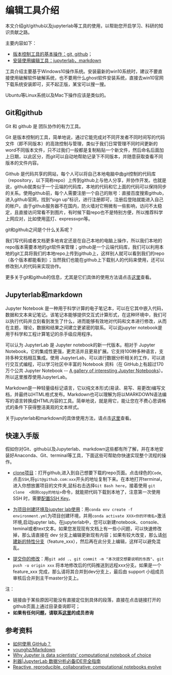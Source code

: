 # 编辑工具介绍

本文介绍git/github以及jupyterlab等工具的使用，以帮助您开启学习、科研的知识贡献之路。

主要内容如下：

- [版本控制工具的基本操作：git, github](#Git和github)；
- [安装使用编辑工具：jupyterlab，markdown](#Jupyterlab和markdown)

工具介绍主要基于Windows10操作系统。安装最新的win10系统时，建议不要直接使用破解软件破解系统，也不要用什么ghost软件安装系统，直接去win10官网下载系统安装即可，买不起正版，某宝可以搜一搜。

Ubuntu等Linux系统以及Mac下操作应该是类似的。

## Git和github

Git 和 github 是 团队协作的有力工具。

Git 是版本控制的工具，简单地说，通过它能完成对不同开发者不同时间写的代码文件（即不同版本）的高效控制与管理，类似于我们日常管理不同时间更新的word不同版本文件，只不过我们一般都是复制粘贴一个新文件，然后命名后面加上日期，以此区分，而git可以自动地帮助记录下不同版本，并随意获取查看不同版本的文件内容。

Github 是代码共享的网站，每个人可以将自己本地电脑中由git控制的代码库（repository，以下简称repo）上传到github上与他人分享，并协作开发。也就是说，github就类似于一个云端的代码库，本地的代码和它上面的代码可以保持同步的关系。使用github前，每个人需要注册一个自己的账号：直接百度搜索github，进入github官网，找到“sign up”标识，进行注册即可，注册后登陆就能进入自己的帐户。由于github服务器不在国内，防火墙对它稍微有一些影响，访问不太稳定，且直接访问常看不到图片，有时候下载repo也不是特别方便，所以推荐科学上网应对，比如使用蓝灯、expressvpn等。

git和github之间是个什么关系呢？

我们写代码或者文档更多地肯定还是在自己本地的电脑上操作，所以我们本地的repo版本需要本地的git软件来管理；github是一个云端代码库，我们可以利用本地的git工具将我们的本地repo上传到github上，这样别人就可以看到我们的repo（各个版本都能看到）；当然我们也能在github上下载别人的代码来使用，还可以修改别人的代码来实现协作。

更多关于git和github的信息，尤其是它们具体的使用方法请点击[这里](https://github.com/waterDLut/WaterResources/blob/master/tools/git%26github.md)查看。

## Jupyterlab和markdown

Jupyter Notebook 是一种用于科学计算的电子笔记本，可以在它其中嵌入代码，数据和文本来记笔记。该笔记本能够提供交互式计算形式，在这种环境中，我们可以执行代码并立刻看到发生了什么，进而能够有效地对代码和文本进行修改，从而在主题，理论，数据和结果之间建立更紧密的联系。可以说jupyter notebook是用于科学和工程计算笔记的杀手级应用程序。

可以认为 JupyterLab 是 Jupyter notebook的新一代版本。相对于 Jupyter Notebook，它的集成性更强，更灵活并且更易扩展。它支持100种多种语言，支持多种文档相互集成。使用 JupyterLab，可以进行数据分析相关的工作，可以进行交互式编程，可以学习社区中丰富的 Notebook 资料（在 GitHub上有超过170万个公共 Jupyter Notebook -- [A gallery of interesting Jupyter Notebooks](https://github.com/jupyter/jupyter/wiki/A-gallery-of-interesting-Jupyter-Notebooks)）。所以这里推荐使用JupyterLab。

Markdown是一种轻量级标记语言，它以纯文本形式(易读、易写、易更改)编写文档，并最终以HTML格式发布。Markdown也可以理解为将以MARKDOWN语法编写的语言转换成HTML内容的工具。简单地说，就是用它，能让您在不费心思调格式的条件下获得整洁美观的文本样式。

关于jupyterlab和markdown的具体使用方法，请点击[这里](https://github.com/waterDLut/WaterResources/blob/master/tools/jupyterlab&markdown.md)查看。

## 快速入手版

假如你对Git、github以及Jupyterlab、markdown这些都有所了解，并在本地安装好Anaconda、Git、terminal等工具，下面这些可帮助你快速实现整个流程的操作。

- [clone项目](https://github.com/waterDLut/WaterResources/blob/master/tools/git%26github.md#3-clone%E9%A1%B9%E7%9B%AE)：打开github,进入到自己想要下载的repo页面。点击绿色的`Code`,点击`SSH`,将`git@github.com:xxx`开头的地址复制下来。在本地打开terminal，进入你想放置项目的文件夹,鼠标右击选择`Git Bash here`，接着使用 `git clone  <刚刚copy的地址>`命令，就能把代码下载到本地了，注意第一次使用 SSH 时，需要[配置SSH Key](https://github.com/waterDLut/WaterResources/blob/master/tools/git%26github.md#4%E9%85%8D%E7%BD%AEssh-key)。

- [为项目创建环境及jupyter lab使用](https://github.com/waterDLut/WaterResources/blob/master/tools/jupyterlab%26markdown.md#12-jupyterlab%E5%90%AF%E5%8A%A8)：用`conda env create -f environment.yml`为项目创建环境，并用`conda activate XXX<你的环境名>`激活环境,启动jupyter lab。在jupyterlab中，您可以新建notebook、console、teminal或者text文本。如果您发现现有文档上有一些小问题，可以快速修改掉，那么请直接在 dev 分支上编辑更新现有内容；如果有较大改变，那么请[创建新的特性分支](https://github.com/waterDLut/WaterResources/blob/master/tools/git%26github.md#52-%E5%88%9B%E5%BB%BA%E5%88%86%E6%94%AF%E5%B9%B6%E6%8E%A8%E9%80%81%E5%88%B0%E8%BF%9C%E7%A8%8B%E5%88%86%E6%94%AF)（feature_xxx），然后再在此分支上编辑，这样可以避免混乱。  
    
- [提交你的修改](https://github.com/waterDLut/WaterResources/blob/master/tools/git%26github.md#5-%E6%8F%90%E4%BA%A4%E4%BD%A0%E7%9A%84%E4%BF%AE%E6%94%B9)：用`git add .`、`git commit -m "本次提交想要说明的东西"`、`git push -u origin xxx` 将本地修改后的代码推送到远程xxx分支。如果是一个 feature_xxx 完成，那么请将其合并到dev分支上，最后由 support 小组成员审核后合并到主干master分支上。

注：

- 链接由于某些原因可能没有直接定位到具体的段落，直接在点击链接打开的github页面上通过目录查询即可；
- **如果有任何问题，请联系[这里](https://github.com/orgs/waterDLut/teams/support)的成员咨询**

## 参考资料

- [如何使用 GitHub？](https://www.zhihu.com/question/20070065/answer/79557687)
- [younghz/Markdown](https://github.com/younghz/Markdown)
- [Why Jupyter is data scientists’ computational notebook of choice](https://www.nature.com/articles/d41586-018-07196-1)
- [利器|JupyterLab 数据分析必备IDE完全指南](https://zhuanlan.zhihu.com/p/67959768)
- [Reactive, reproducible, collaborative: computational notebooks evolve](https://www.nature.com/articles/d41586-021-01174-w)
